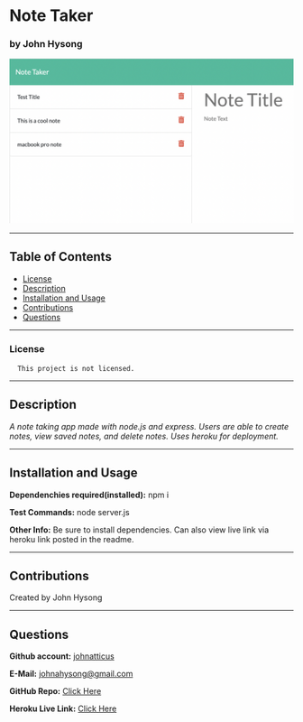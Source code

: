 
# Note Taker

### by John Hysong

![Note Taker](https://raw.githubusercontent.com/johnatticus/Note-Taker/main/assets/images/screenshot.png)

---
## Table of Contents
  - [License](#license)
  - [Description](#description)
  - [Installation and Usage](#installation-and-usage)
  - [Contributions](#contributions)
  - [Questions](#questions)

---

### License
      
      This project is not licensed.


---  
## Description

*A note taking app made with node.js and express. Users are able to create notes, view saved notes, and delete notes. Uses heroku for deployment.*

---

## Installation and Usage

**Dependenchies required(installed):** npm i

**Test Commands:** node server.js

**Other Info:** Be sure to install dependencies. Can also view live link via heroku link posted in the readme.

---

## Contributions

Created by John Hysong

---

## Questions
**Github account:** [johnatticus](https://github.com/johnatticus)

**E-Mail:** [johnahysong@gmail.com](mailto:johnatticus)

**GitHub Repo:** [Click Here](https://github.com/johnatticus/Note-Taker)

**Heroku Live Link:** [Click Here](https://afternoon-crag-06851.herokuapp.com/)

